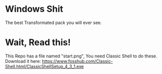 # Windows Shit
The best Transformated pack you will ever see.

# Wait, Read this!

This Repo has a file named "start.png", You need Classic Shell to do these.
Download it here: https://www.fosshub.com/Classic-Shell.html/ClassicShellSetup_4_3_1.exe

